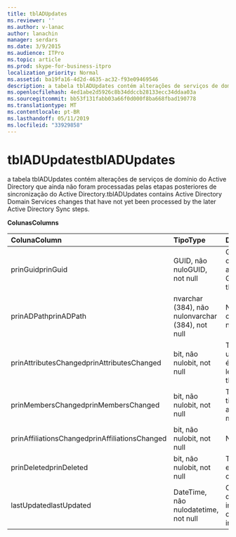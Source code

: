 ```yaml
---
title: tblADUpdates
ms.reviewer: ''
ms.author: v-lanac
author: lanachin
manager: serdars
ms.date: 3/9/2015
ms.audience: ITPro
ms.topic: article
ms.prod: skype-for-business-itpro
localization_priority: Normal
ms.assetid: ba19fa16-4d2d-4635-ac32-f93e09469546
description: a tabela tblADUpdates contém alterações de serviços de domínio do Active Directory que ainda não foram processadas pelas etapas posteriores de sincronização do Active Directory.
ms.openlocfilehash: 4ed1abe2d5926c8b34ddccb28133ecc34ddaa03a
ms.sourcegitcommit: bb53f131fabb03a66f0d000f8ba668fbad190778
ms.translationtype: MT
ms.contentlocale: pt-BR
ms.lasthandoff: 05/11/2019
ms.locfileid: "33929858"
---
```

# <a name="tbladupdates"></a><span data-ttu-id="abd7b-103">tblADUpdates</span><span class="sxs-lookup"><span data-stu-id="abd7b-103">tblADUpdates</span></span>
 
<span data-ttu-id="abd7b-104">a tabela tblADUpdates contém alterações de serviços de domínio do Active Directory que ainda não foram processadas pelas etapas posteriores de sincronização do Active Directory.</span><span class="sxs-lookup"><span data-stu-id="abd7b-104">tblADUpdates contains Active Directory Domain Services changes that have not yet been processed by the later Active Directory Sync steps.</span></span>
  
<span data-ttu-id="abd7b-105">**Colunas**</span><span class="sxs-lookup"><span data-stu-id="abd7b-105">**Columns**</span></span>

|<span data-ttu-id="abd7b-106">**Coluna**</span><span class="sxs-lookup"><span data-stu-id="abd7b-106">**Column**</span></span>|<span data-ttu-id="abd7b-107">**Tipo**</span><span class="sxs-lookup"><span data-stu-id="abd7b-107">**Type**</span></span>|<span data-ttu-id="abd7b-108">**Descrição**</span><span class="sxs-lookup"><span data-stu-id="abd7b-108">**Description**</span></span>|
|:-----|:-----|:-----|
|<span data-ttu-id="abd7b-109">prinGuid</span><span class="sxs-lookup"><span data-stu-id="abd7b-109">prinGuid</span></span>  <br/> |<span data-ttu-id="abd7b-110">GUID, não nulo</span><span class="sxs-lookup"><span data-stu-id="abd7b-110">GUID, not null</span></span>  <br/> |<span data-ttu-id="abd7b-111">GUID principal do objeto que foi alterado.</span><span class="sxs-lookup"><span data-stu-id="abd7b-111">Principal GUID of the object that changed.</span></span>  <br/> |
|<span data-ttu-id="abd7b-112">prinADPath</span><span class="sxs-lookup"><span data-stu-id="abd7b-112">prinADPath</span></span>  <br/> |<span data-ttu-id="abd7b-113">nvarchar (384), não nulo</span><span class="sxs-lookup"><span data-stu-id="abd7b-113">nvarchar (384), not null</span></span>  <br/> |<span data-ttu-id="abd7b-114">Nome distinto do objeto.</span><span class="sxs-lookup"><span data-stu-id="abd7b-114">Distinguished name of the object.</span></span>  <br/> |
|<span data-ttu-id="abd7b-115">prinAttributesChanged</span><span class="sxs-lookup"><span data-stu-id="abd7b-115">prinAttributesChanged</span></span>  <br/> |<span data-ttu-id="abd7b-116">bit, não nulo</span><span class="sxs-lookup"><span data-stu-id="abd7b-116">bit, not null</span></span>  <br/> |<span data-ttu-id="abd7b-117">True se pelo menos um atributo do objeto é alterado.</span><span class="sxs-lookup"><span data-stu-id="abd7b-117">True if at least one attribute of the object changed.</span></span>  <br/> |
|<span data-ttu-id="abd7b-118">prinMembersChanged</span><span class="sxs-lookup"><span data-stu-id="abd7b-118">prinMembersChanged</span></span>  <br/> |<span data-ttu-id="abd7b-119">bit, não nulo</span><span class="sxs-lookup"><span data-stu-id="abd7b-119">bit, not null</span></span>  <br/> |<span data-ttu-id="abd7b-120">True se a associação tiver sido alterada.</span><span class="sxs-lookup"><span data-stu-id="abd7b-120">True if the membership changed.</span></span>  <br/> |
|<span data-ttu-id="abd7b-121">prinAffiliationsChanged</span><span class="sxs-lookup"><span data-stu-id="abd7b-121">prinAffiliationsChanged</span></span>  <br/> |<span data-ttu-id="abd7b-122">bit, não nulo</span><span class="sxs-lookup"><span data-stu-id="abd7b-122">bit, not null</span></span>  <br/> |<span data-ttu-id="abd7b-123">Não usado.</span><span class="sxs-lookup"><span data-stu-id="abd7b-123">Not used.</span></span>  <br/> |
|<span data-ttu-id="abd7b-124">prinDeleted</span><span class="sxs-lookup"><span data-stu-id="abd7b-124">prinDeleted</span></span>  <br/> |<span data-ttu-id="abd7b-125">bit, não nulo</span><span class="sxs-lookup"><span data-stu-id="abd7b-125">bit, not null</span></span>  <br/> |<span data-ttu-id="abd7b-126">True se o objeto foi excluído.</span><span class="sxs-lookup"><span data-stu-id="abd7b-126">True if the object was deleted.</span></span>  <br/> |
|<span data-ttu-id="abd7b-127">lastUpdated</span><span class="sxs-lookup"><span data-stu-id="abd7b-127">lastUpdated</span></span>  <br/> |<span data-ttu-id="abd7b-128">DateTime, não nulo</span><span class="sxs-lookup"><span data-stu-id="abd7b-128">datetime, not null</span></span>  <br/> |<span data-ttu-id="abd7b-129">Carimbo de hora de quando a linha foi inserida.</span><span class="sxs-lookup"><span data-stu-id="abd7b-129">Time stamp of when the row was inserted.</span></span>  <br/> |
   

